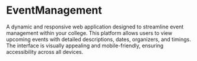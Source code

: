 # EventManagement
A dynamic and responsive web application designed to streamline event management within your college. This platform allows users to view upcoming events with detailed descriptions, dates, organizers, and timings. The interface is visually appealing and mobile-friendly, ensuring accessibility across all devices.
